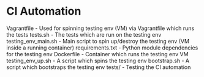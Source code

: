 # CI Automation

Vagrantfile               - Used for spinning testing env (VM) via Vagrantfile which runs the tests
tests.sh                  - The tests which are run on the testing env
testing_env_main.sh       - Main script to spin up/destroy the testing env (VM inside a running container)
requirements.txt          - Python module dependencies for the testing env
Dockerfile                - Container which runs the testing env VM
testing_env_up.sh         - A script which spins the testing env
bootstrap.sh              - A script which bootstraps the testing env
tests/                    - Testing the CI automation
